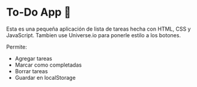 # To-Do App 📝

Esta es una pequeña aplicación de lista de tareas hecha con HTML, CSS y JavaScript.
Tambien use Universe.io para ponerle estilo a los botones.

Permite:
- Agregar tareas
- Marcar como completadas
- Borrar tareas
- Guardar en localStorage
